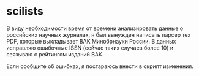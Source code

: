 # scilists

В виду необходимости время от времени анализировать данные о российских научных журналах, я был вынужден написать парсер тех PDF, которые выкладывает ВАК Минобрнауки России. В данных исправляю ошибочные ISSN (сейчас таких случаев более 10) и связываю с рейтингом изданий ВАК.   

Если сообщите об ошибках, я постараюсь внести в скрипт изменения.
